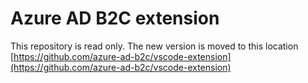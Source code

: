 # Azure AD B2C extension

This repository is read only. The new version is moved to this location [https://github.com/azure-ad-b2c/vscode-extension](https://github.com/azure-ad-b2c/vscode-extension)
